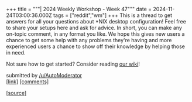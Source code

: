 +++
title = """| 2024 Weekly Workshop - Week 47"""
date = 2024-11-24T03:00:36.000Z
tags = ["reddit","wm"]
+++
This is a thread to get answers for all your questions about \*NIX desktop configuration! Feel free to share your setups here and ask for advice. In short, you can make any on-topic comment, in any format you like. We hope this gives new users a chance to get some help with any problems they're having and more experienced users a chance to show off their knowledge by helping those in need.

Not sure how to get started? Consider reading [our wiki](https://www.reddit.com/r/unixporn/wiki/index/)!

submitted by [/u/AutoModerator](https://www.reddit.com/user/AutoModerator)  
[\[link\]](https://www.reddit.com/r/unixporn/comments/1gyh6e5/2024_weekly_workshop_week_47/) [\[comments\]](https://www.reddit.com/r/unixporn/comments/1gyh6e5/2024_weekly_workshop_week_47/)

[[source]](https://www.reddit.com/r/unixporn/comments/1gyh6e5/2024_weekly_workshop_week_47/)
